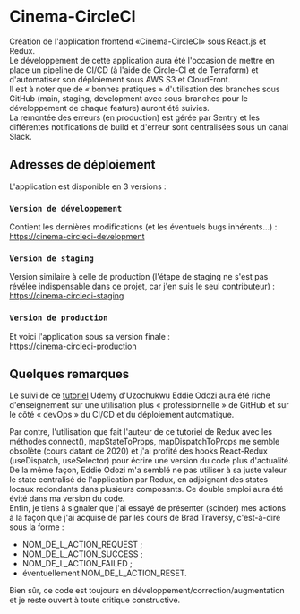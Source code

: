 # Cinema-CircleCI

Création de l'application frontend «Cinema-CircleCI» sous React.js et Redux.\
Le développement de cette application aura été l'occasion de mettre en place un pipeline de CI/CD (à l'aide de Circle-CI et de Terraform) et d'automatiser son déploiement sous AWS S3 et CloudFront.\
Il est à noter que de « bonnes pratiques » d'utilisation des branches sous GitHub (main, staging, development avec sous-branches pour le développement de chaque feature) auront été suivies.\
La remontée des erreurs (en production) est gérée par Sentry et les différentes notifications de build et d'erreur sont centralisées sous un canal Slack. 



## Adresses de déploiement
L'application est disponible en 3 versions :

### `Version de développement`

Contient les dernières modifications (et les éventuels bugs inhérents…) :\
[https://cinema-circleci-development](https://d2z5bar3s1aloh.cloudfront.net/)

### `Version de staging`

Version similaire à celle de production (l'étape de staging ne s'est pas révélée indispensable dans ce projet, car j'en suis le seul contributeur) :\
[https://cinema-circleci-staging](https://d1pwdeiyvkxrmr.cloudfront.net)

### `Version de production`

Et voici l'application sous sa version finale :\
[https://cinema-circleci-production](https://d3aahwnj1lw9c5.cloudfront.net)



## Quelques remarques

Le suivi de ce [tutoriel](https://www.udemy.com/course/build-a-modern-react-and-redux-app-with-circleci-cicd-aws/?utm_source=adwords&utm_medium=udemyads&utm_campaign=LongTail_la.EN_cc.ROW&utm_content=deal4584&utm_term=_._ag_77879424134_._ad_535397245863_._kw__._de_c_._dm__._pl__._ti_dsa-1007766171312_._li_9055186_._pd__._&matchtype=&gclid=Cj0KCQjw1tGUBhDXARIsAIJx01k_JnVEm0FjeAkcDuK6RfsrVi_gcODA24N_QpYwaLF25lU_njx1jWcaAi9REALw_wcB) Udemy d'Uzochukwu Eddie Odozi aura été riche d'enseignement sur une utilisation plus « professionnelle » de GitHub et sur le côté « devOps » du CI/CD et du déploiement automatique.

Par contre, l'utilisation que fait l'auteur de ce tutoriel de Redux avec les méthodes connect(), mapStateToProps, mapDispatchToProps me semble obsolète (cours datant de 2020) et j'ai profité des hooks React-Redux (useDispatch, useSelector) pour écrire une version du code plus d'actualité.\
De la même façon, Eddie Odozi m'a semblé ne pas utiliser à sa juste valeur le state centralisé de l'application par Redux, en adjoignant des states locaux redondants dans plusieurs composants. Ce double emploi aura été évité dans ma version du code.\
Enfin, je tiens à signaler que j'ai essayé de présenter (scinder) mes actions à la façon que j'ai acquise de par les cours de Brad Traversy, c'est-à-dire sous la forme :
* NOM_DE_L_ACTION_REQUEST ;
* NOM_DE_L_ACTION_SUCCESS ;
* NOM_DE_L_ACTION_FAILED ;
* éventuellement NOM_DE_L_ACTION_RESET.

Bien sûr, ce code est toujours en développement/correction/augmentation et je reste ouvert à toute critique constructive.
